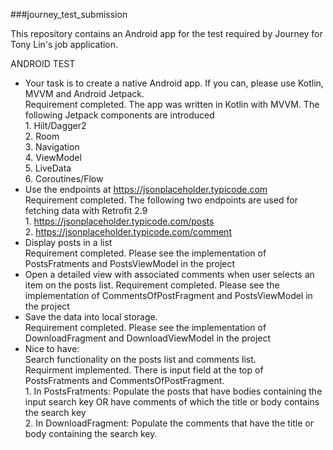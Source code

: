 ###journey_test_submission

This repository contains an Android app for the test required by Journey for Tony Lin's job application. 

ANDROID TEST
- Your task is to create a native Android app. If you can, please use Kotlin, MVVM and Android Jetpack.</br>
		Requirement completed.  The app was written in Kotlin with MVVM. The following Jetpack components are introduced</br>
		1. Hilt/Dagger2 </br>
		2. Room</br>
		3. Navigation</br>
		4. ViewModel</br>
		5. LiveData</br>
		6. Coroutines/Flow</br>
- Use the endpoints at https://jsonplaceholder.typicode.com </br>
		Requirement completed. The following two endpoints are used for fetching data with Retrofit 2.9</br>
		 1. https://jsonplaceholder.typicode.com/posts</br>
		 2. https://jsonplaceholder.typicode.com/comment</br>
- Display posts in a list</br>
		Requirement completed. Please see the implementation of  PostsFratments and PostsViewModel in the project</br>
- Open a detailed view with associated comments when user selects an item on the posts list.
		Requirement completed. Please see the implementation of  CommentsOfPostFragment and PostsViewModel in the project</br>
- Save the data into local storage.</br>
		Requirement completed. Please see the implementation of  DownloadFragment and DownloadViewModel in the project</br>
- Nice to have:</br>
Search functionality on the posts list and comments list. </br>
		Requirment implemented.  There is input field at the top of PostsFratments and CommentsOfPostFragment.</br>
		1. In PostsFratments:  Populate the posts that have bodies containing the input search key OR have comments of which the title or body contains the search key</br>
		2. In DownloadFragment: Populate the comments that have the title or body containing the search key.</br>

